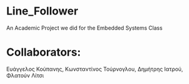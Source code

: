 # Line_Follower
An Academic Project we did for the Embedded Systems Class

# Collaborators: 
Ευάγγελος Κούπανης,
Κωνσταντίνος Τούρνογλου,
Δημήτρης Ιατρού,
Φλατούν Λίτσι 
